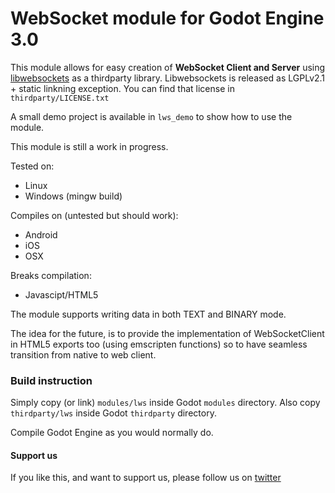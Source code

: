 # WebSocket module for Godot Engine 3.0

This module allows for easy creation of **WebSocket Client and Server** using [libwebsockets](https://libwebsockets.org/) as a thirdparty library. Libwebsockets is released as LGPLv2.1 + static linkning exception. You can find that license in `thirdparty/LICENSE.txt`

A small demo project is available in `lws_demo` to show how to use the module.

This module is still a work in progress.

Tested on:

 * Linux
 * Windows (mingw build)

Compiles on (untested but should work):

 * Android
 * iOS
 * OSX

Breaks compilation:

 * Javascipt/HTML5

The module supports writing data in both TEXT and BINARY mode.

The idea for the future, is to provide the implementation of WebSocketClient in HTML5 exports too (using emscripten functions) so to have seamless transition from native to web client.

### Build instruction

Simply copy (or link) `modules/lws` inside Godot `modules` directory. Also copy `thirdparty/lws` inside Godot `thirdparty` directory.

Compile Godot Engine as you would normally do.

#### Support us

If you like this, and want to support us, please follow us on [twitter](https://twitter.com/ludidorici)
